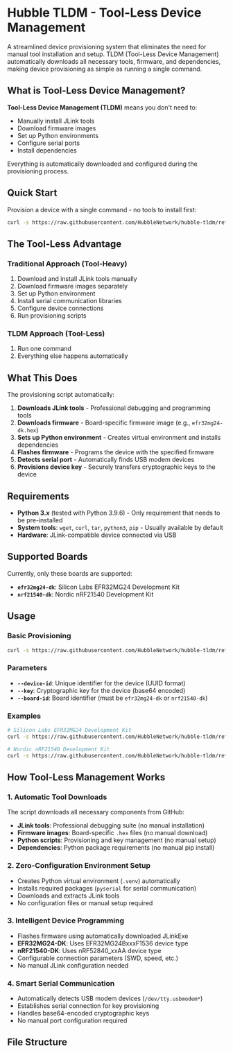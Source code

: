 # Hubble TLDM - Tool-Less Device Management

A streamlined device provisioning system that eliminates the need for manual tool installation and setup. TLDM (Tool-Less Device Management) automatically downloads all necessary tools, firmware, and dependencies, making device provisioning as simple as running a single command.

## What is Tool-Less Device Management?

**Tool-Less Device Management (TLDM)** means you don't need to:
- Manually install JLink tools
- Download firmware images
- Set up Python environments
- Configure serial ports
- Install dependencies

Everything is automatically downloaded and configured during the provisioning process.

## Quick Start

Provision a device with a single command - no tools to install first:

```bash
curl -s https://raw.githubusercontent.com/HubbleNetwork/hubble-tldm/refs/heads/master/provision.sh | bash -s -- --device-id 214cca30-ca6f-48c2-8d7c-55368276471c --key OTQhLHNU385buqYhthomsmwvd+sGRqoE5QIAXcBGg= --board-id efr32mg24-dk
```

## The Tool-Less Advantage

### Traditional Approach (Tool-Heavy)
1. Download and install JLink tools manually
2. Download firmware images separately
3. Set up Python environment
4. Install serial communication libraries
5. Configure device connections
6. Run provisioning scripts

### TLDM Approach (Tool-Less)
1. Run one command
2. Everything else happens automatically

## What This Does

The provisioning script automatically:

1. **Downloads JLink tools** - Professional debugging and programming tools
2. **Downloads firmware** - Board-specific firmware image (e.g., `efr32mg24-dk.hex`)
3. **Sets up Python environment** - Creates virtual environment and installs dependencies
4. **Flashes firmware** - Programs the device with the specified firmware
5. **Detects serial port** - Automatically finds USB modem devices
6. **Provisions device key** - Securely transfers cryptographic keys to the device

## Requirements

- **Python 3.x** (tested with Python 3.9.6) - Only requirement that needs to be pre-installed
- **System tools**: `wget`, `curl`, `tar`, `python3`, `pip` - Usually available by default
- **Hardware**: JLink-compatible device connected via USB

## Supported Boards

Currently, only these boards are supported:

- **`efr32mg24-dk`**: Silicon Labs EFR32MG24 Development Kit
- **`nrf21540-dk`**: Nordic nRF21540 Development Kit

## Usage

### Basic Provisioning

```bash
curl -s https://raw.githubusercontent.com/HubbleNetwork/hubble-tldm/refs/heads/master/provision.sh | bash -s -- --device-id <device-id> --key <key> --board-id <board-name>
```

### Parameters

- **`--device-id`**: Unique identifier for the device (UUID format)
- **`--key`**: Cryptographic key for the device (base64 encoded)
- **`--board-id`**: Board identifier (must be `efr32mg24-dk` or `nrf21540-dk`)

### Examples

```bash
# Silicon Labs EFR32MG24 Development Kit
curl -s https://raw.githubusercontent.com/HubbleNetwork/hubble-tldm/refs/heads/master/provision.sh | bash -s -- --device-id 214cca30-ca6f-48c2-8d7c-55368276471c --key OTQhLHNU385buqYhthomsmwvd+sGRqoE5QIAXcBGg= --board-id efr32mg24-dk

# Nordic nRF21540 Development Kit
curl -s https://raw.githubusercontent.com/HubbleNetwork/hubble-tldm/refs/heads/master/provision.sh | bash -s -- --device-id 214cca30-ca6f-48c2-8d7c-55368276471c --key OTQhLHNU385buqYhthomsmwvd+sGRqoE5QIAXcBGg= --board-id nrf21540-dk
```

## How Tool-Less Management Works

### 1. Automatic Tool Downloads
The script downloads all necessary components from GitHub:
- **JLink tools**: Professional debugging suite (no manual installation)
- **Firmware images**: Board-specific `.hex` files (no manual download)
- **Python scripts**: Provisioning and key management (no manual setup)
- **Dependencies**: Python package requirements (no manual pip install)

### 2. Zero-Configuration Environment Setup
- Creates Python virtual environment (`.venv`) automatically
- Installs required packages (`pyserial` for serial communication)
- Downloads and extracts JLink tools
- No configuration files or manual setup required

### 3. Intelligent Device Programming
- Flashes firmware using automatically downloaded JLinkExe
- **EFR32MG24-DK**: Uses EFR32MG24BxxxF1536 device type
- **nRF21540-DK**: Uses nRF52840_xxAA device type
- Configurable connection parameters (SWD, speed, etc.)
- No manual JLink configuration needed

### 4. Smart Serial Communication
- Automatically detects USB modem devices (`/dev/tty.usbmodem*`)
- Establishes serial connection for key provisioning
- Handles base64-encoded cryptographic keys
- No manual port configuration required

## File Structure
